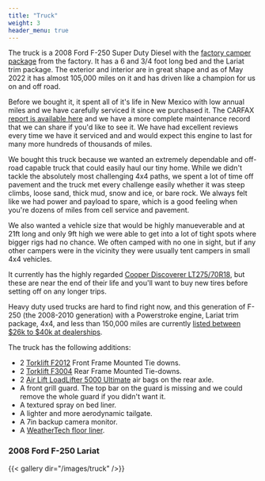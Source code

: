```yaml
---
title: "Truck"
weight: 3
header_menu: true
---
```


The truck is a 2008 Ford F-250 Super Duty Diesel with the [factory camper package](https://www.rvandplaya.com/camper-package-on-ford-f250/) from the factory. It has a 6 and 3/4 foot long bed and the Lariat trim package. The exterior and interior are in great shape and as of May 2022 it has almost 105,000 miles on it and has driven like a champion for us on and off road.

Before we bought it, it spent all of it's life in New Mexico with low annual miles and we have carefully serviced it since we purchased it. The CARFAX [report is available here](/sauntering-snail/pdf/CARFAX_Vehicle_History_Report_for_2008_FORD_F250_SUPER_DUTY_1FTSX21R58EB19660.pdf) and we have a more complete maintenance record that we can share if you'd like to see it. We have had excellent reviews every time we have it serviced and and would expect this engine to last for many more hundreds of thousands of miles.

We bought this truck because we wanted an extremely dependable and off-road capable truck that could easily haul our tiny home. While we didn't tackle the absolutely most challenging 4x4 paths, we spent a lot of time off pavement and the truck met every challenge easily whether it was steep climbs, loose sand, thick mud, snow and ice, or bare rock. We always felt like we had power and payload to spare, which is a good feeling when you're dozens of miles from cell service and pavement.

We also wanted a vehicle size that would be highly manueverable and at 21ft long and only 9ft high we were able to get into a lot of tight spots where bigger rigs had no chance. We often camped with no one in sight, but if any other campers were in the vicinity they were usually tent campers in small 4x4 vehicles.

It currently has the highly regarded [Cooper Discoverer LT275/70R18](https://www.tireshot.com/tire/Cooper-Discoverer-ATP-275-70R18-125-122S-OWL-tire), but these are near the end of their life and you'll want to buy new tires before setting off on any longer trips.

Heavy duty used trucks are hard to find right now, and this generation of F-250 (the 2008-2010 generation) with a Powerstroke engine, Lariat trim package, 4x4, and less than 150,000 miles are currently [listed between $26k to $40k at dealerships](https://www.cars.com/shopping/results/?dealer_id=&drivetrain_slugs[]=four_wheel_drive&fuel_slugs[]=diesel&keyword=&list_price_max=&list_price_min=&makes[]=ford&maximum_distance=all&mileage_max=150000&models[]=ford-f_250&page_size=20&sort=best_match_desc&stock_type=used&trims[]=ford-f_250-lariat&year_max=2010&year_min=2008&zip=46256).

The truck has the following additions:

- 2 [Torklift F2012](https://www.amazon.com/gp/product/B003AMSUNO) Front Frame Mounted Tie downs.
- 2 [Torklift F3004](https://www.amazon.com/Torklift-F3004-Frame-Mounted-Rear/dp/B002SSGANI/) Rear Frame Mounted Tie-downs.
- 2 [Air Lift LoadLifter 5000 Ultimate](https://www.amazon.com/Air-Lift-88295-LoadLifter-Ultimate/dp/B00B32DISA) air bags on the rear axle.
- A front grill guard. The top bar on the guard is missing and we could remove the whole guard if you didn't want it.
- A textured spray on bed liner.
- A lighter and more aerodynamic tailgate.
- A 7in backup camera monitor.
- A [WeatherTech floor liner](https://www.weathertech.com/ford/2008/f-250-f-350-f-450-f-550/floorliner-digitalfit/bodystyle/supercab-extended-cab/trans_config/auto_w-o_floor_shifter/).

### 2008 Ford F-250 Lariat

{{< gallery dir="/images/truck" />}}
